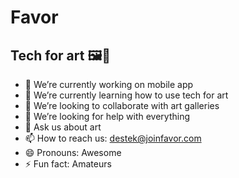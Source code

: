 # Favor

## Tech for art 🖼️📱

- 🔭 We’re currently working on mobile app
- 🌱 We’re currently learning how to use tech for art
- 👯 We’re looking to collaborate with art galleries
- 🤔 We’re looking for help with everything
- 💬 Ask us about art
- 📫 How to reach us: destek@joinfavor.com
- 😄 Pronouns: Awesome
- ⚡ Fun fact: Amateurs
